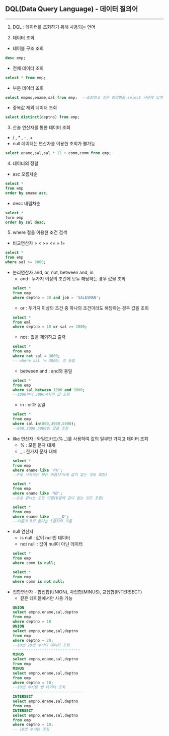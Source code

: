 DQL(Data Query Language) - 데이터 질의어
---------
***
1. DQL : 데이터를 조회하기 위해 사용되는 언어

2. 데이터 조회
- 테이블 구조 조회
```sql
desc emp;
```
- 전체 데이터 조회
```sql
select * from emp;
```
- 부분 데이터 조회
```sql
select empno,ename,sal from emp;  --조회하고 싶은 컬럼명을 select 구문에 입력
```
- 중복값 제외 데이터 조회
```sql
select distinct(deptno) from emp;
```
3. 산술 연산자를 통한 데이터 조회
-  / , * , - , +   
- null 데이터는 연산자를 이용한 조회가 불가능
```sql
select ename,sal,sal * 12 + comm,comm from emp;
```
4. 데이터의 정렬
- asc 오름차순
```sql
select *
from emp
order by ename asc;
```
- desc 내림차순
```sql
select * 
form emp
order by sal desc;
```
5. where 절을 이용한 조건 검색
- 비교연산자 > < >= <= = !=
```sql
select *
from emp
where sal >= 3000;
```
- 논리연산자 and, or, not, between and, in
    - and : 두가지 이상의 조건에 모두 해당하는 경우 값을 조회
    ```sql
    select * 
    from emp
    where deptno = 30 and job = 'SALESMAN';
    ```
    - or : 두가지 이상의 조건 중 하나의 조건이라도 해당하는 경우 값을 조회
    ```sql
    select * 
    from eml
    where deptno = 10 or sal >= 2000;
    ```
    - not : 값을 제외하고 출력
    ```sql
    select *
    from emp
    where not sal = 3000;
    -- where sal != 3000; 과 동일
    ```
    - between and : and와 동일
    ```sql
    select * 
    from emp
    where sal between 1000 and 3000; 
    --1000부터 3000까지의 값 조회
    ```
    - in : or과 동일
    ```sql
    select *
    from emp
    where sal in(800,3000,5000);
    --800,3000,5000인 값을 조회
    ```
- like 연산자 : 와일드카드(% _)를 사용하여 값의 일부만 가지고 데이터 조회
    - % : 모든 문자 대체
    - _ : 한가지 문자 대체
    ```sql
    select *
    from emp
    where ename like 'F%'; 
    --F로 시작하는 모든 이름(F뒤에 값이 없는 것도 포함)
    
    select * 
    from emp
    where ename like '%D';
    --D로 끝나는 모든 이름(D앞에 값이 없는 것도 포함)

    select *
    from emp
    where ename like '____D';
    --이름이 D로 끝나는 5글자의 이름
    ```
- null 연산자
    - is null : 값이 null인 데이터
    - not null : 값이 null이 아닌 데이터
    ```sql
    select *
    from emp
    where comm is null;

    select *
    from emp
    where comm is not null;
    ```
- 집합연산자 - 합집합(UNION), 차집합(MINUS), 교집합(INTERSECT)
    - 같은 테이블에서만 사용 가능
    ```sql
    UNION
    select empno,ename,sal,deptno
    from emp
    where deptno = 10
    UNION
    select empno,ename,sal,deptno
    from emp
    where deptno = 20;
    --10번 20번 부서의 데이터 조회
    ------------------------------
    MINUS
    select empno,ename,sal,deptno
    from emp
    MINUS
    select empno,ename,sal,deptno
    from emp
    where deptno = 10;
    --10번 부서를 뺀 데이터 조회
    -------------------------------
    INTERSECT
    select empno,ename,sal,deptno
    from emp
    INTERSECT
    select empno,ename,sal,deptno
    from emp
    where deptno = 10;
    -- 10번 부서만 조회
    ```






